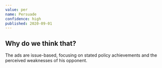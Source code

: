 ```yaml
---
value: per
name: Persuade
confidence: high
published: 2020-09-01
---
```


## Why do we think that?

The ads are issue-based, focusing on stated policy achievements and the perceived weaknesses of his opponent.

